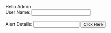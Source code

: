 <Html>   
<Head>    
<Title>   
Society App Admin Page
<h1> Society APP Admin Alert handling
</Title>
</Head>
<Body> 
Hello Admin <br> 
<form>
User Name:
<input type="text" name="Name" size="20">
<br> <br>
Alert Details:
<input type="text" name="Course" size="15">
<button name="button" value="OK" type="button" onclick="hello()">Click Here</button>  
<script>  
function hello(){  
alert("User Sent an alert");  
}  
</script>  
</form>
</Body> 
</Html>
